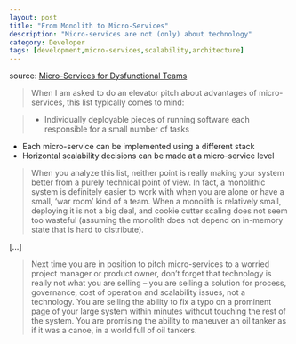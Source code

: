 ```yaml
---
layout: post
title: "From Monolith to Micro-Services"
description: "Micro-services are not (only) about technology"
category: Developer
tags: [development,micro-services,scalability,architecture]
---
```


source: [Micro-Services for Dysfunctional Teams](http://dejanglozic.com/2015/03/03/micro-services-for-dysfunctional-teams/)

> When I am asked to do an elevator pitch about advantages of micro-services, this list typically comes to mind:

> * Individually deployable pieces of running software each responsible for a small number of tasks
* Each micro-service can be implemented using a different stack
* Horizontal scalability decisions can be made at a micro-service level

> When you analyze this list, neither point is really making your system better from a purely technical point of view. In fact, a monolithic system is definitely easier to work with when you are alone or have a small, ‘war room’ kind of a team. When a monolith is relatively small, deploying it is not a big deal, and cookie cutter scaling does not seem too wasteful (assuming the monolith does not depend on in-memory state that is hard to distribute).

[...]

> Next time you are in position to pitch micro-services to a worried project manager or product owner, don’t forget that technology is really not what you are selling – you are selling a solution for process, governance, cost of operation and scalability issues, not a technology. You are selling the ability to fix a typo on a prominent page of your large system within minutes without touching the rest of the system. You are promising the ability to maneuver an oil tanker as if it was a canoe, in a world full of oil tankers.

